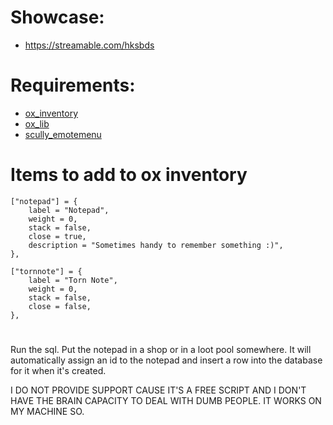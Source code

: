 # Showcase:
- https://streamable.com/hksbds

# Requirements:
- [ox_inventory](https://github.com/overextended/ox_inventory)
- [ox_lib](https://github.com/overextended/ox_lib)
- [scully_emotemenu](https://github.com/Scullyy/scully_emotemenu)

# Items to add to ox inventory

	["notepad"] = {
		label = "Notepad",
		weight = 0,
		stack = false,
		close = true,
		description = "Sometimes handy to remember something :)",
	},
	
	["tornnote"] = {
		label = "Torn Note",
		weight = 0,
		stack = false,
		close = false,
	},

# 
Run the sql. Put the notepad in a shop or in a loot pool somewhere. 
It will automatically assign an id to the notepad and insert a row into the database for it when it's created.

I DO NOT PROVIDE SUPPORT CAUSE IT'S A FREE SCRIPT AND I DON'T HAVE THE BRAIN CAPACITY TO DEAL WITH DUMB PEOPLE. IT WORKS ON MY MACHINE SO.
